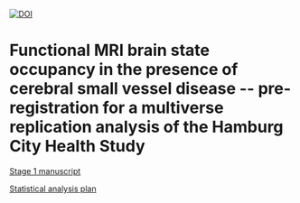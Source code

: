 [![DOI](https://zenodo.org/badge/568095368.svg)](https://zenodo.org/badge/latestdoi/568095368)

# Functional MRI brain state occupancy in the presence of cerebral small vessel disease -- pre-registration for a multiverse replication analysis of the Hamburg City Health Study

[Stage 1 manuscript](./manuscript/build/main.pdf)

[Statistical analysis plan](./analysis/code/R/pipeline.md)
